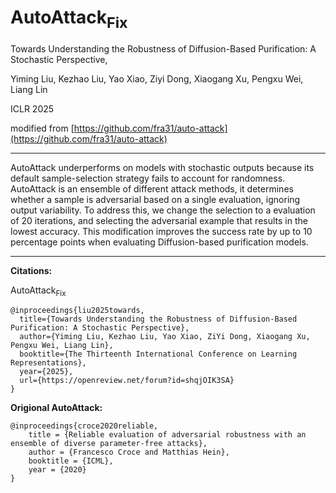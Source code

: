 # AutoAttack<sub>Fix</sub>
Towards Understanding the Robustness of Diffusion-Based Purification: A Stochastic Perspective,

Yiming Liu, Kezhao Liu, Yao Xiao, Ziyi Dong, Xiaogang Xu, Pengxu Wei, Liang Lin

ICLR 2025

modified from [https://github.com/fra31/auto-attack](https://github.com/fra31/auto-attack)

---

AutoAttack underperforms on models with stochastic outputs because its default sample-selection strategy fails to account for randomness. AutoAttack is an ensemble of different attack methods, it determines whether a sample is adversarial based on a single evaluation, ignoring output variability. To address this, we change the selection to a evaluation of 20 iterations, and selecting the adversarial example that results in the lowest accuracy. This modification improves the success rate by up to 10 percentage points when evaluating Diffusion-based purification models.

---

**Citations:**

AutoAttack<sub>Fix</sub>
```
@inproceedings{liu2025towards,
  title={Towards Understanding the Robustness of Diffusion-Based Purification: A Stochastic Perspective},
  author={Yiming Liu, Kezhao Liu, Yao Xiao, ZiYi Dong, Xiaogang Xu, Pengxu Wei, Liang Lin},
  booktitle={The Thirteenth International Conference on Learning Representations},
  year={2025},
  url={https://openreview.net/forum?id=shqjOIK3SA}
}
```

**Origional AutoAttack:**
```
@inproceedings{croce2020reliable,
    title = {Reliable evaluation of adversarial robustness with an ensemble of diverse parameter-free attacks},
    author = {Francesco Croce and Matthias Hein},
    booktitle = {ICML},
    year = {2020}
}
```
